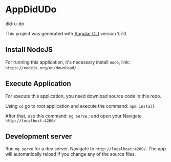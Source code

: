 # AppDidUDo

did-u-do

This project was generated with [Angular CLI](https://github.com/angular/angular-cli) version 1.7.3.

## Install NodeJS

For running this application, it's necessary install `node`, link: `https://nodejs.org/en/download/` .

## Execute Application 

For execute this application, you need download source code in this repo.

Using `cd` go to root application and execute the command: `npm install`

After that, use this command: `ng serve` ; and open your Navigate `http://localhost:4200/`

## Development server

Run `ng serve` for a dev server. Navigate to `http://localhost:4200/`. The app will automatically reload if you change any of the source files.







